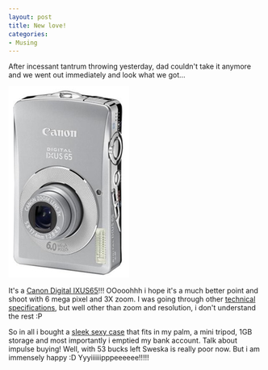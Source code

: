 ```yaml
---
layout: post
title: New love!
categories:
- Musing
---
```


After incessant tantrum throwing yesterday, dad couldn't take it anymore and we went out immediately and look what we got...

![](/img/ix65.jpg)

It's a [Canon Digital IXUS65](http://www.canon.co.jp/Imaging/ixus65/index-e.html)!!! OOooohhh i hope it's a much better point and shoot with 6 mega pixel and 3X zoom. I was going through other [technical specifications](http://www.canon.co.jp/Imaging/ixus65/spe-e.html), but well other than zoom and resolution, i don't understand the rest :P

So in all i bought a [sleek sexy case](http://www.rivacase.ru/pages/gocart/riva-case-7023-pu30.php) that fits in my palm, a mini tripod, 1GB storage and most importantly i emptied my bank account. Talk about impulse buying! Well, with 53 bucks left Sweska is really poor now. But i am immensely happy :D Yyyiiiiiipppeeeeee!!!!!
